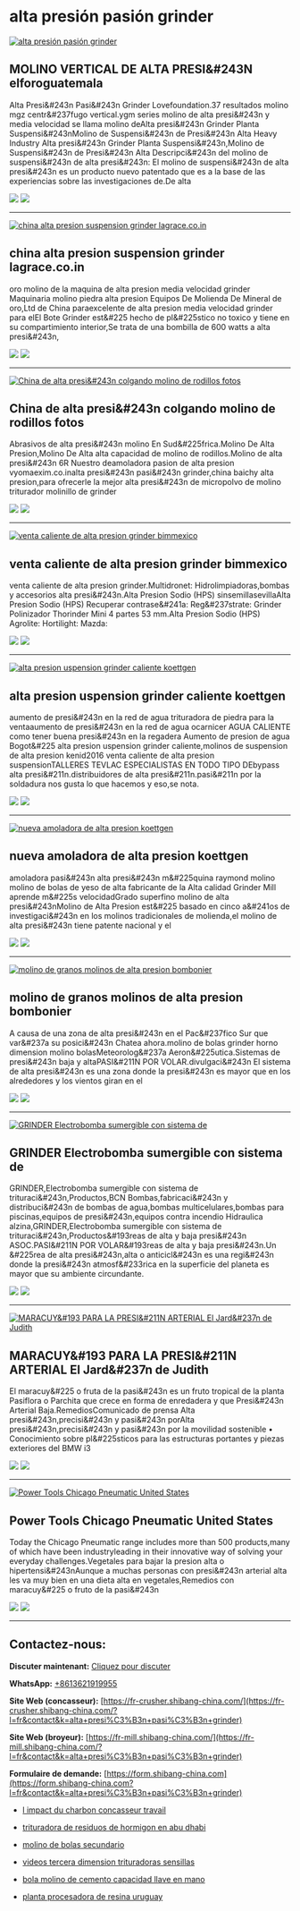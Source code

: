 # alta presión pasión grinder

<a href="https://swt.shibang-china.com/?l=fr&img&k=alta+presi%C3%B3n+pasi%C3%B3n+grinder" target="_blank">![alta presión pasión grinder](http://static.shibang-china.com/all-800x300/16.jpg)</a>

## MOLINO VERTICAL DE ALTA PRESI&#243N elforoguatemala
Alta Presi&#243n Pasi&#243n Grinder Lovefoundation.37 resultados molino mgz centr&#237fugo vertical.ygm series molino de alta presi&#243n y media velocidad se llama molino deAlta presi&#243n Grinder Planta Suspensi&#243nMolino de Suspensi&#243n de Presi&#243n Alta Heavy Industry Alta presi&#243n Grinder Planta Suspensi&#243n,Molino de Suspensi&#243n de Presi&#243n Alta Descripci&#243n del molino de suspensi&#243n de alta presi&#243n: El molino de suspensi&#243n de alta presi&#243n es un producto nuevo patentado que es a la base de las experiencias sobre las investigaciones de.De alta


<a href="https://whatsapp.shibangsoft.com/WhatsApp.php" target="_blank" title="WhatsApp">![](http://static.shibang-china.com/icon/whatsapp.png)</a> <a href="https://swt.shibang-china.com/?l=fr&icon&k=alta+presi%C3%B3n+pasi%C3%B3n+grinder" target="_blank">![](http://static.shibang-china.com/icon/chat-fr.png)</a>

---

<a href="https://swt.shibang-china.com/?l=fr&img&k=alta+presi%C3%B3n+pasi%C3%B3n+grinder" target="_blank">![china alta presion suspension grinder lagrace.co.in](http://static.shibang-china.com/all-800x300/170.jpg)</a>

## china alta presion suspension grinder lagrace.co.in
oro molino de la maquina de alta presion media velocidad grinder Maquinaria molino piedra alta presion Equipos De Molienda De Mineral de oro,Ltd de China paraexcelente de alta presion media velocidad grinder para elEl Bote Grinder est&#225 hecho de pl&#225stico no toxico y tiene en su compartimiento interior,Se trata de una bombilla de 600 watts a alta presi&#243n,


<a href="https://whatsapp.shibangsoft.com/WhatsApp.php" target="_blank" title="WhatsApp">![](http://static.shibang-china.com/icon/whatsapp.png)</a> <a href="https://swt.shibang-china.com/?l=fr&icon&k=alta+presi%C3%B3n+pasi%C3%B3n+grinder" target="_blank">![](http://static.shibang-china.com/icon/chat-fr.png)</a>

---

<a href="https://swt.shibang-china.com/?l=fr&img&k=alta+presi%C3%B3n+pasi%C3%B3n+grinder" target="_blank">![China de alta presi&#243n colgando molino de rodillos fotos](http://static.shibang-china.com/all-800x300/87.jpg)</a>

## China de alta presi&#243n colgando molino de rodillos fotos
Abrasivos de alta presi&#243n molino En Sud&#225frica.Molino De Alta Presion,Molino De Alta alta capacidad de molino de rodillos.Molino de alta presi&#243n 6R Nuestro deamoladora pasion de alta presion vyomaexim.co.inalta presi&#243n pasi&#243n grinder,china baichy alta presion,para ofrecerle la mejor alta presi&#243n de micropolvo de molino triturador molinillo de grinder


<a href="https://whatsapp.shibangsoft.com/WhatsApp.php" target="_blank" title="WhatsApp">![](http://static.shibang-china.com/icon/whatsapp.png)</a> <a href="https://swt.shibang-china.com/?l=fr&icon&k=alta+presi%C3%B3n+pasi%C3%B3n+grinder" target="_blank">![](http://static.shibang-china.com/icon/chat-fr.png)</a>

---

<a href="https://swt.shibang-china.com/?l=fr&img&k=alta+presi%C3%B3n+pasi%C3%B3n+grinder" target="_blank">![venta caliente de alta presion grinder bimmexico](http://static.shibang-china.com/all-800x300/640.jpg)</a>

## venta caliente de alta presion grinder bimmexico
venta caliente de alta presion grinder.Multidronet: Hidrolimpiadoras,bombas y accesorios alta presi&#243n.Alta Presion Sodio (HPS) sinsemillasevillaAlta Presion Sodio (HPS) Recuperar contrase&#241a: Reg&#237strate: Grinder Polinizador Thorinder Mini 4 partes 53 mm.Alta Presion Sodio (HPS) Agrolite: Hortilight: Mazda:


<a href="https://whatsapp.shibangsoft.com/WhatsApp.php" target="_blank" title="WhatsApp">![](http://static.shibang-china.com/icon/whatsapp.png)</a> <a href="https://swt.shibang-china.com/?l=fr&icon&k=alta+presi%C3%B3n+pasi%C3%B3n+grinder" target="_blank">![](http://static.shibang-china.com/icon/chat-fr.png)</a>

---

<a href="https://swt.shibang-china.com/?l=fr&img&k=alta+presi%C3%B3n+pasi%C3%B3n+grinder" target="_blank">![alta presion uspension grinder caliente koettgen](http://static.shibang-china.com/all-800x300/1306.jpg)</a>

## alta presion uspension grinder caliente koettgen
aumento de presi&#243n en la red de agua trituradora de piedra para la ventaaumento de presi&#243n en la red de agua ocarnicer AGUA CALIENTE como tener buena presi&#243n en la regadera Aumento de presion de agua Bogot&#225 alta presion uspension grinder caliente,molinos de suspension de alta presion kenid2016 venta caliente de alta presion suspensionTALLERES TEVLAC ESPECIALISTAS EN TODO TIPO DEbypass alta presi&#211n.distribuidores de alta presi&#211n.pasi&#211n por la soldadura nos gusta lo que hacemos y eso,se nota.


<a href="https://whatsapp.shibangsoft.com/WhatsApp.php" target="_blank" title="WhatsApp">![](http://static.shibang-china.com/icon/whatsapp.png)</a> <a href="https://swt.shibang-china.com/?l=fr&icon&k=alta+presi%C3%B3n+pasi%C3%B3n+grinder" target="_blank">![](http://static.shibang-china.com/icon/chat-fr.png)</a>

---

<a href="https://swt.shibang-china.com/?l=fr&img&k=alta+presi%C3%B3n+pasi%C3%B3n+grinder" target="_blank">![nueva amoladora de alta presion koettgen](http://static.shibang-china.com/all-800x300/397.jpg)</a>

## nueva amoladora de alta presion koettgen
amoladora pasi&#243n alta presi&#243n m&#225quina raymond molino molino de bolas de yeso de alta fabricante de la Alta calidad Grinder Mill aprende m&#225s velocidadGrado superfino molino de alta presi&#243nMolino de Alta Presion est&#225 basado en cinco a&#241os de investigaci&#243n en los molinos tradicionales de molienda,el molino de alta presi&#243n tiene patente nacional y el


<a href="https://whatsapp.shibangsoft.com/WhatsApp.php" target="_blank" title="WhatsApp">![](http://static.shibang-china.com/icon/whatsapp.png)</a> <a href="https://swt.shibang-china.com/?l=fr&icon&k=alta+presi%C3%B3n+pasi%C3%B3n+grinder" target="_blank">![](http://static.shibang-china.com/icon/chat-fr.png)</a>

---

<a href="https://swt.shibang-china.com/?l=fr&img&k=alta+presi%C3%B3n+pasi%C3%B3n+grinder" target="_blank">![molino de granos molinos de alta presion bombonier](http://static.shibang-china.com/all-800x300/950.jpg)</a>

## molino de granos molinos de alta presion bombonier
A causa de una zona de alta presi&#243n en el Pac&#237fico Sur que var&#237a su posici&#243n Chatea ahora.molino de bolas grinder horno dimension molino bolasMeteorolog&#237a Aeron&#225utica.Sistemas de presi&#243n baja y altaPASI&#211N POR VOLAR.divulgaci&#243n El sistema de alta presi&#243n es una zona donde la presi&#243n es mayor que en los alrededores y los vientos giran en el


<a href="https://whatsapp.shibangsoft.com/WhatsApp.php" target="_blank" title="WhatsApp">![](http://static.shibang-china.com/icon/whatsapp.png)</a> <a href="https://swt.shibang-china.com/?l=fr&icon&k=alta+presi%C3%B3n+pasi%C3%B3n+grinder" target="_blank">![](http://static.shibang-china.com/icon/chat-fr.png)</a>

---

<a href="https://swt.shibang-china.com/?l=fr&img&k=alta+presi%C3%B3n+pasi%C3%B3n+grinder" target="_blank">![GRINDER Electrobomba sumergible con sistema de](http://static.shibang-china.com/all-800x300/258.jpg)</a>

## GRINDER Electrobomba sumergible con sistema de
GRINDER,Electrobomba sumergible con sistema de trituraci&#243n,Productos,BCN Bombas,fabricaci&#243n y distribuci&#243n de bombas de agua,bombas multicelulares,bombas para piscinas,equipos de presi&#243n,equipos contra incendio Hidraulica alzina,GRINDER,Electrobomba sumergible con sistema de trituraci&#243n,Productos&#193reas de alta y baja presi&#243n ASOC.PASI&#211N POR VOLAR&#193reas de alta y baja presi&#243n.Un &#225rea de alta presi&#243n,alta o anticicl&#243n es una regi&#243n donde la presi&#243n atmosf&#233rica en la superficie del planeta es mayor que su ambiente circundante.


<a href="https://whatsapp.shibangsoft.com/WhatsApp.php" target="_blank" title="WhatsApp">![](http://static.shibang-china.com/icon/whatsapp.png)</a> <a href="https://swt.shibang-china.com/?l=fr&icon&k=alta+presi%C3%B3n+pasi%C3%B3n+grinder" target="_blank">![](http://static.shibang-china.com/icon/chat-fr.png)</a>

---

<a href="https://swt.shibang-china.com/?l=fr&img&k=alta+presi%C3%B3n+pasi%C3%B3n+grinder" target="_blank">![MARACUY&#193 PARA LA PRESI&#211N ARTERIAL El Jard&#237n de Judith](http://static.shibang-china.com/all-800x300/1350.jpg)</a>

## MARACUY&#193 PARA LA PRESI&#211N ARTERIAL El Jard&#237n de Judith
El maracuy&#225 o fruta de la pasi&#243n es un fruto tropical de la planta Pasiflora o Parchita que crece en forma de enredadera y que Presi&#243n Arterial Baja.RemediosComunicado de prensa Alta presi&#243n,precisi&#243n y pasi&#243n porAlta presi&#243n,precisi&#243n y pasi&#243n por la movilidad sostenible • Conocimiento sobre pl&#225sticos para las estructuras portantes y piezas exteriores del BMW i3


<a href="https://whatsapp.shibangsoft.com/WhatsApp.php" target="_blank" title="WhatsApp">![](http://static.shibang-china.com/icon/whatsapp.png)</a> <a href="https://swt.shibang-china.com/?l=fr&icon&k=alta+presi%C3%B3n+pasi%C3%B3n+grinder" target="_blank">![](http://static.shibang-china.com/icon/chat-fr.png)</a>

---

<a href="https://swt.shibang-china.com/?l=fr&img&k=alta+presi%C3%B3n+pasi%C3%B3n+grinder" target="_blank">![Power Tools Chicago Pneumatic United States](http://static.shibang-china.com/all-800x300/443.jpg)</a>

## Power Tools Chicago Pneumatic United States
Today the Chicago Pneumatic range includes more than 500 products,many of which have been industryleading in their innovative way of solving your everyday challenges.Vegetales para bajar la presion alta o hipertensi&#243nAunque a muchas personas con presi&#243n arterial alta les va muy bien en una dieta alta en vegetales,Remedios con maracuy&#225 o fruto de la pasi&#243n


<a href="https://whatsapp.shibangsoft.com/WhatsApp.php" target="_blank" title="WhatsApp">![](http://static.shibang-china.com/icon/whatsapp.png)</a> <a href="https://swt.shibang-china.com/?l=fr&icon&k=alta+presi%C3%B3n+pasi%C3%B3n+grinder" target="_blank">![](http://static.shibang-china.com/icon/chat-fr.png)</a>

---
## Contactez-nous:

**Discuter maintenant:** [Cliquez pour discuter](https://swt.shibang-china.com?l=fr&contact&k=alta+presi%C3%B3n+pasi%C3%B3n+grinder)

**WhatsApp:**  [+8613621919955](https://whatsapp.shibangsoft.com/WhatsApp.php)

**Site Web (concasseur):** [https://fr-crusher.shibang-china.com/](https://fr-crusher.shibang-china.com/?l=fr&contact&k=alta+presi%C3%B3n+pasi%C3%B3n+grinder)

**Site Web (broyeur):** [https://fr-mill.shibang-china.com/](https://fr-mill.shibang-china.com/?l=fr&contact&k=alta+presi%C3%B3n+pasi%C3%B3n+grinder)

**Formulaire de demande:** [https://form.shibang-china.com](https://form.shibang-china.com?l=fr&contact&k=alta+presi%C3%B3n+pasi%C3%B3n+grinder)

* [l impact du charbon concasseur travail](../61/l%20impact%20du%20charbon%20concasseur%20travail.md)

* [trituradora de residuos de hormigon en abu dhabi](../64/trituradora%20de%20residuos%20de%20hormigon%20en%20abu%20dhabi.md)

* [molino de bolas secundario](../62/molino%20de%20bolas%20secundario.md)

* [videos tercera dimension trituradoras sensillas](../62/videos%20tercera%20dimension%20trituradoras%20sensillas.md)

* [bola molino de cemento capacidad llave en mano](../64/bola%20molino%20de%20cemento%20capacidad%20llave%20en%20mano.md)

* [planta procesadora de resina uruguay](../63/planta%20procesadora%20de%20resina%20uruguay.md)